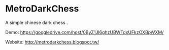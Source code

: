 MetroDarkChess
==============

A simple chinese dark chess .


Demo:
https://googledrive.com/host/0ByZ1Jl6ghzUBWTdxUFkzOXBpWXM/

Website:
http://metrodarkchess.blogspot.tw/

